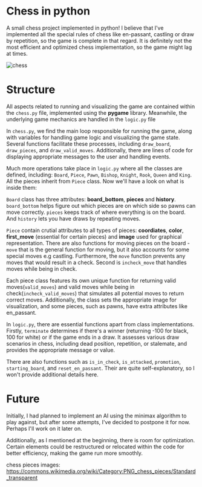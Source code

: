 # Chess in python
A small chess project implemented in python!
I believe that I've implemented all the special rules of chess like en-passant, castling or draw by repetition, so the game is complete in that regard. It is definitely not the most efficient and optimized chess implementation, so the game might lag at times. 

![chess](https://github.com/devude7/chess-python/assets/112627008/b898f641-329f-4909-ac12-1ff55da564d7)

# Structure

All aspects related to running and visualizing the game are contained within the `chess.py` file, implemented using the **pygame** library. Meanwhile, the underlying game mechanics are handled in the `logic.py` file

In `chess.py`, we find the main loop responsible for running the game, along with variables for handling game logic and visualizing the game state. Several functions facilitate these processes, including `draw_board`, `draw_pieces`, and `draw_valid_moves`. Additionally, there are lines of code for displaying appropriate messages to the user and handling events.

Much more operations take place in `logic.py` where all the classes are defined, including: `Board`, `Piece`, `Pawn`, `Bishop`, `Knight`, `Rook`, `Queen` and `King`. All the pieces inherit from `Piece` class. Now we'll have a look on what is inside them:

`Board` class has three attributes: **board_bottom**, **pieces** and **history**. `board_bottom` helps figure out which pieces are on which side so pawns can move correctly. `pieces` keeps track of where everything is on the board. And `history` lets you have draws by repeating moves.

`Piece` contain crutial attributes to all types of pieces: **coordiates**, **color**, **first_move** (essential for certain pieces) and **image** used for graphical representation. There are also functions for moving pieces on the board - `move` that is the general function for moving, but it also accounts for some special moves e.g castling. Furthermore, the `move` function prevents any moves that would result in a check. Second is `incheck_move` that handles moves while being in check.

Each piece class features its own unique function for returning valid moves(`valid_moves`) and valid moves while being in check(`incheck_valid_moves`) that simulates all potential moves to return correct moves. Additionally, the class sets the appropriate image for visualization, and some pieces, such as pawns, have extra attributes like en_passant.

In `logic.py`, there are essential functions apart from class implementations. Firstly, `terminate` determines if there's a winner (returning -100 for black, 100 for white) or if the game ends in a draw. It assesses various draw scenarios in chess, including dead position, repetition, or stalemate, and provides the appropriate message or value.

There are also functions such as `is_in_check`, `is_attacked`, `promotion`, `starting_board`, and `reset_en_passant`. Their are quite self-explanatory, so I won't provide additional details here.

# Future 
Initially, I had planned to implement an AI using the minimax algorithm to play against, but after some attempts, I've decided to postpone it for now. Perhaps I'll work on it later on.

Additionally, as I mentioned at the beginning, there is room for optimization. Certain elements could be restructured or relocated within the code for better efficiency, making the game run more smoothly.

chess pieces images: https://commons.wikimedia.org/wiki/Category:PNG_chess_pieces/Standard_transparent
